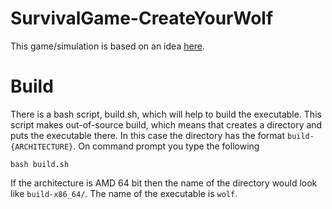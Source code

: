 SurvivalGame-CreateYourWolf
===========================

This game/simulation is based on an idea [here](http://codegolf.stackexchange.com/questions/25347/survival-game-create-your-wolf).

Build
=====

There is a bash script, build.sh, which will help to build the executable. This script makes out-of-source build, which means that creates
a directory and puts the executable there. In this case the directory has the format `build-{ARCHITECTURE}`. On command prompt you type
the following

	bash build.sh

If the architecture is AMD 64 bit then the name of the directory would look like `build-x86_64/`. The name of the executable is `wolf`.

